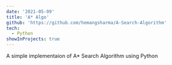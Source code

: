 ```yaml
---
date: '2021-05-09'
title: 'A* Algo'
github: 'https://github.com/hemangsharma/A-Search-Algorithm'
tech:
  - Python
showInProjects: true
---
```


A simple implementaion of A* Search Algorithm using Python
